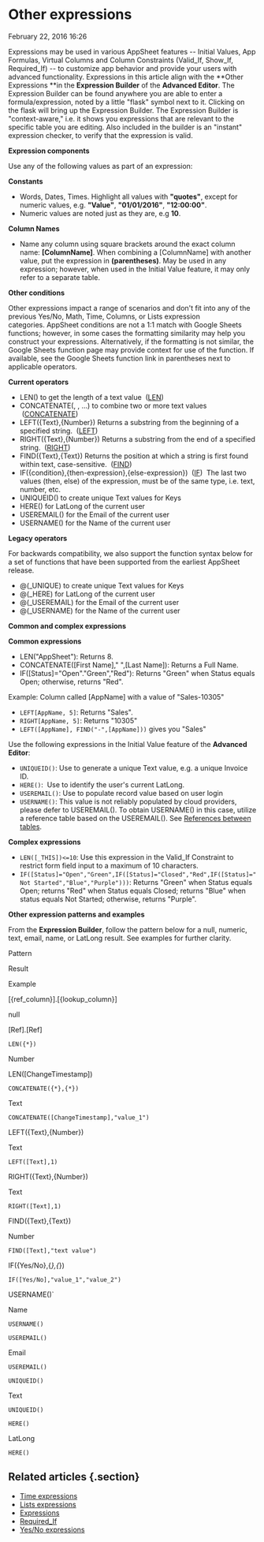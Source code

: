 #  Other expressions


February 22, 2016 16:26

Expressions may be used in various AppSheet features -- Initial Values, App
Formulas, Virtual Columns and Column Constraints (Valid_If, Show_If,
Required_If) -- to customize app behavior and provide your users with advanced
functionality. Expressions in this article align with the **Other Expressions
**in the **Expression Builder** of the **Advanced Editor**. The Expression
Builder can be found anywhere you are able to enter a formula/expression,
noted by a little "flask" symbol next to it. Clicking on the flask will bring
up the Expression Builder. The Expression Builder is "context-aware," i.e. it
shows you expressions that are relevant to the specific table you are editing.
Also included in the builder is an "instant" expression checker, to verify
that the expression is valid.



**Expression components**

Use any of the following values as part of an expression:

**Constants**

  * Words, Dates, Times. Highlight all values with **"quotes"**, except for numeric values, e.g. **"Value"**, **"01/01/2016"**, **"12:00:00"**.
  * Numeric values are noted just as they are, e.g **10**.

**Column Names**

  * Name any column using square brackets around the exact column name: **[ColumnName]**. When combining a [ColumnName] with another value, put the expression in **(parentheses)**. May be used in any expression; however, when used in the Initial Value feature, it may only refer to a separate table.



**Other conditions**

Other expressions impact a range of scenarios and don't fit into any of the
previous Yes/No, Math, Time, Columns, or Lists expression categories. AppSheet
conditions are not a 1:1 match with Google Sheets functions; however, in some
cases the formatting similarity may help you construct your expressions.
Alternatively, if the formatting is not similar, the Google Sheets function
page may provide context for use of the function. If available, see the Google
Sheets function link in parentheses next to applicable operators.

**Current operators**

  * LEN(<text-expression>) to get the length of a text value  ([LEN](https://support.google.com/docs/answer/3094081))
  * CONCATENATE(<text-expression1>, <text-expression2>, ...) to combine two or more text values  ([CONCATENATE](https://support.google.com/docs/answer/3094123?hl=en))
  * LEFT({Text},{Number}) Returns a substring from the beginning of a specified string.  ([LEFT](https://support.google.com/docs/answer/3094079?hl=en&ref_topic=3105625))
  * RIGHT({Text},{Number}) Returns a substring from the end of a specified string.  ([RIGHT](https://support.google.com/docs/answer/3094087?hl=en))
  * FIND({Text},{Text}) Returns the position at which a string is first found within text, case-sensitive.  ([FIND](https://support.google.com/docs/answer/3094126?hl=en))
  * IF({condition},{then-expression},{else-expression})  ([IF](https://support.google.com/docs/answer/3093364?hl=en))  The last two values (then, else) of the expression, must be of the same type, i.e. text, number, etc.
  * UNIQUEID() to create unique Text values for Keys
  * HERE() for LatLong of the current user
  * USEREMAIL() for the Email of the current user
  * USERNAME() for the Name of the current user

**Legacy operators**

For backwards compatibility, we also support the function syntax below for a
set of functions that have been supported from the earliest AppSheet release.

  * @(_UNIQUE) to create unique Text values for Keys
  * @(_HERE) for LatLong of the current user
  * @(_USEREMAIL) for the Email of the current user
  * @(_USERNAME) for the Name of the current user

**Common and complex expressions**

**Common expressions**

  * LEN("AppSheet"): Returns 8.
  * CONCATENATE([First Name]," ",[Last Name]): Returns a Full Name.
  * IF([Status]="Open"."Green","Red"): Returns "Green" when Status equals Open; otherwise, returns "Red".

Example: Column called [AppName] with a value of "Sales-10305"

  * `LEFT[AppName, 5]`: Returns "Sales".
  * `RIGHT[AppName, 5]`: Returns "10305"
  * `LEFT([AppName], FIND("-",[AppName]))` gives you "Sales"

Use the following expressions in the Initial Value feature of the **Advanced
Editor**:

  * `UNIQUEID()`: Use to generate a unique Text value, e.g. a unique Invoice ID.
  * `HERE()`:  Use to identify the user's current LatLong.
  * `USEREMAIL()`: Use to populate record value based on user login
  * `USERNAME()`: This value is not reliably populated by cloud providers, please defer to USEREMAIL(). To obtain USERNAME() in this case, utilize a reference table based on the USEREMAIL(). See [References between tables](References-between-tables).

**Complex expressions**

  * `LEN([_THIS])<=10`: Use this expression in the Valid_If Constraint to restrict form field input to a maximum of 10 characters.
  * `IF([Status]="Open","Green",IF([Status]="Closed","Red",IF([Status]="Not Started","Blue","Purple")))`: Returns "Green" when Status equals Open; returns "Red" when Status equals Closed; returns "Blue" when status equals Not Started; otherwise, returns "Purple".



**Other expression patterns and examples**

From the **Expression Builder**, follow the pattern below for a null, numeric,
text, email, name, or LatLong result. See examples for further clarity.

Pattern

Result

Example

[{ref_column}].[{lookup_column}]

null

[Ref].[Ref]

`LEN({*})`

Number

LEN([ChangeTimestamp])

`CONCATENATE({*},{*})`

Text

`CONCATENATE([ChangeTimestamp],"value_1")`

LEFT({Text},{Number})

Text

`LEFT([Text],1)`

RIGHT({Text},{Number})

Text

`RIGHT([Text],1)`

FIND({Text},{Text})

Number

`FIND([Text],"text value")`

IF({Yes/No},{*},{*})

`IF([Yes/No],"value_1","value_2")`

USERNAME()`

Name

`USERNAME()`

`USEREMAIL()`

Email

`USEREMAIL()`

`UNIQUEID()`

Text

`UNIQUEID()`

`HERE()`

LatLong

`HERE()`


## Related articles {.section}

  * [Time expressions](Time-expressions.md)
  * [Lists expressions](Lists-expressions.md)
  * [Expressions](Expressions.md)
  * [Required_If](Required-If.md)
  * [Yes/No expressions](Yes-No-expressions.md)

